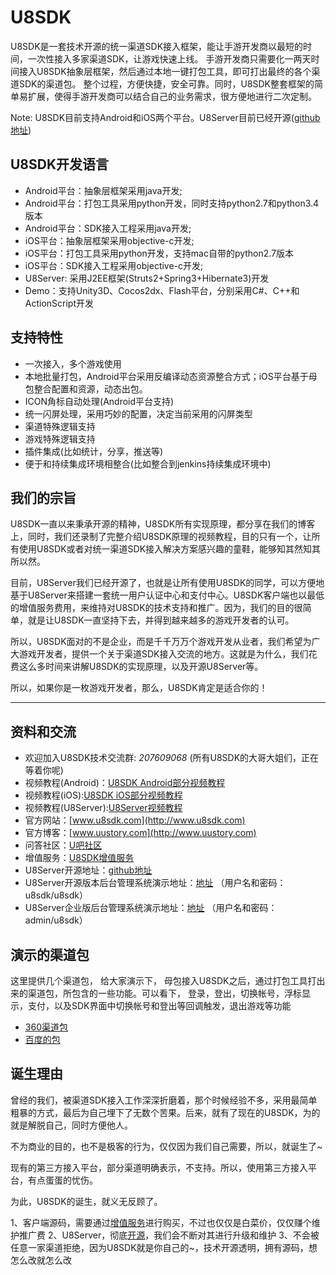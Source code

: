 U8SDK
=====

U8SDK是一套技术开源的统一渠道SDK接入框架，能让手游开发商以最短的时间，一次性接入多家渠道SDK，让游戏快速上线。
手游开发商只需要化一两天时间接入U8SDK抽象层框架，然后通过本地一键打包工具，即可打出最终的各个渠道SDK的渠道包。
整个过程，方便快捷，安全可靠。同时，U8SDK整套框架的简单易扩展，使得手游开发商可以结合自己的业务需求，很方便地进行二次定制。


Note: U8SDK目前支持Android和iOS两个平台。U8Server目前已经开源([github地址](https://github.com/u8-xiaohei/U8Server))

U8SDK开发语言
--------

  * Android平台：抽象层框架采用java开发;
  * Android平台：打包工具采用python开发，同时支持python2.7和python3.4版本
  * Android平台：SDK接入工程采用java开发;
  * iOS平台：抽象层框架采用objective-c开发;
  * iOS平台：打包工具采用python开发，支持mac自带的python2.7版本
  * iOS平台：SDK接入工程采用objective-c开发;
  * U8Server: 采用J2EE框架(Struts2+Spring3+Hibernate3)开发
  * Demo：支持Unity3D、Cocos2dx、Flash平台，分别采用C#、C++和ActionScript开发


支持特性
------------

* 一次接入，多个游戏使用
* 本地批量打包，Android平台采用反编译动态资源整合方式；iOS平台基于母包整合配置和资源，动态出包。
* ICON角标自动处理(Android平台支持)
* 统一闪屏处理，采用巧妙的配置，决定当前采用的闪屏类型
* 渠道特殊逻辑支持
* 游戏特殊逻辑支持
* 插件集成(比如统计，分享，推送等)
* 便于和持续集成环境相整合(比如整合到jenkins持续集成环境中)

我们的宗旨
-----------------

U8SDK一直以来秉承开源的精神，U8SDK所有实现原理，都分享在我们的博客上，同时，我们还录制了完整介绍U8SDK原理的视频教程，目的只有一个，让所有使用U8SDK或者对统一渠道SDK接入解决方案感兴趣的童鞋，能够知其然知其所以然。

目前，U8Server我们已经开源了，也就是让所有使用U8SDK的同学，可以方便地基于U8Server来搭建一套统一用户认证中心和支付中心。U8SDK客户端也以最低的增值服务费用，来维持对U8SDK的技术支持和推广。因为，我们的目的很简单，就是让U8SDK一直坚持下去，并得到越来越多的游戏开发者的认可。

所以，U8SDK面对的不是企业，而是千千万万个游戏开发从业者，我们希望为广大游戏开发者，提供一个关于渠道SDK接入交流的地方。这就是为什么，我们花费这么多时间来讲解U8SDK的实现原理，以及开源U8Server等。

所以，如果你是一枚游戏开发者，那么，U8SDK肯定是适合你的！

- - - -

资料和交流
-----------

  * 欢迎加入U8SDK技术交流群: *207609068* (所有U8SDK的大哥大姐们，正在等着你呢)
  * 视频教程(Android)：[U8SDK Android部分视频教程](http://www.chuanke.com/2869716-122613.html)
  * 视频教程(iOS):[U8SDK iOS部分视频教程](http://www.chuanke.com/2869716-161991.html)
  * 视频教程(U8Server):[U8Server视频教程](http://www.chuanke.com/2869716-164072.html)
  * 官方网站：[www.u8sdk.com](http://www.u8sdk.com)
  * 官方博客：[www.uustory.com](http://www.uustory.com)
  * 问答社区：[U吧社区](http://www.uustory.com/sdk)
  * 增值服务：[U8SDK增值服务](http://www.u8sdk.com/plus/index.html)
  * U8Server开源地址：[github地址](https://github.com/u8-xiaohei/U8Server)
  * U8Server开源版本后台管理系统演示地址：[地址](http://121.42.144.254:8080/u8server_u/admin/index) （用户名和密码：u8sdk/u8sdk）
  * U8Server企业版后台管理系统演示地址：[地址](http://121.42.144.254:8080/u8server/admin/index) （用户名和密码：admin/u8sdk）

演示的渠道包
-------------

这里提供几个渠道包， 给大家演示下， 母包接入U8SDK之后，通过打包工具打出来的渠道包，所包含的一些功能。可以看下， 登录，登出，切换帐号，浮标显示，支付，以及SDK界面中切换帐号和登出等回调触发，退出游戏等功能


  * [360渠道包](http://pan.baidu.com/s/1geRJd5p)
  * [百度的包](http://pan.baidu.com/s/1gfoJFJ9)


诞生理由
-------

曾经的我们，被渠道SDK接入工作深深折磨着，那个时候经验不多，采用最简单粗暴的方式，最后为自己埋下了无数个苦果。后来，就有了现在的U8SDK，为的就是解脱自己，同时方便他人。

不为商业的目的，也不是极客的行为，仅仅因为我们自己需要，所以，就诞生了~

现有的第三方接入平台，部分渠道明确表示，不支持。所以，使用第三方接入平台，有点蛋蛋的忧伤。

为此，U8SDK的诞生，就义无反顾了。


1、客户端源码，需要通过[增值服务](http://www.u8sdk.com/plus/index.html)进行购买，不过也仅仅是白菜价，仅仅赚个维护推广费
2、U8Server，彻底[开源](https://github.com/u8-xiaohei/U8Server)，我们会不断对其进行升级和维护
3、不会被任意一家渠道拒绝，因为U8SDK就是你自己的~，技术开源透明，拥有源码，想怎么改就怎么改





